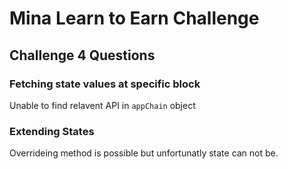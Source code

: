 # Mina Learn to Earn Challenge 

## Challenge 4 Questions

### Fetching state values at specific block
Unable to find relavent API in `appChain` object

### Extending States
Overrideing method is possible but unfortunatly state can not be. 